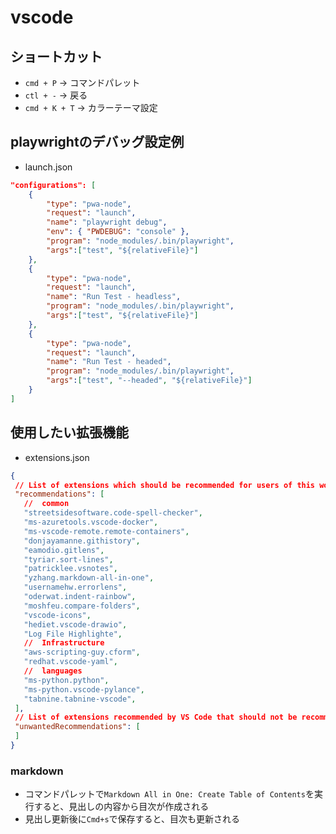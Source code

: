 # vscode

## ショートカット

* `cmd + P` → コマンドパレット
* `ctl + -` → 戻る
* `cmd + K + T` → カラーテーマ設定

## playwrightのデバッグ設定例
  
* launch.json

```json
"configurations": [
    {
        "type": "pwa-node",
        "request": "launch",
        "name": "playwright debug",
        "env": { "PWDEBUG": "console" },
        "program": "node_modules/.bin/playwright",
        "args":["test", "${relativeFile}"]
    },
    {
        "type": "pwa-node",
        "request": "launch",
        "name": "Run Test - headless",
        "program": "node_modules/.bin/playwright",
        "args":["test", "${relativeFile}"]
    },
    {
        "type": "pwa-node",
        "request": "launch",
        "name": "Run Test - headed",
        "program": "node_modules/.bin/playwright",
        "args":["test", "--headed", "${relativeFile}"]
    }
]
```

## 使用したい拡張機能
  
* extensions.json

```json
{
 // List of extensions which should be recommended for users of this workspace.
 "recommendations": [
   //  common
   "streetsidesoftware.code-spell-checker",
   "ms-azuretools.vscode-docker",
   "ms-vscode-remote.remote-containers",
   "donjayamanne.githistory",
   "eamodio.gitlens",
   "tyriar.sort-lines",
   "patricklee.vsnotes",
   "yzhang.markdown-all-in-one",
   "usernamehw.errorlens",
   "oderwat.indent-rainbow",
   "moshfeu.compare-folders",
   "vscode-icons",
   "hediet.vscode-drawio",
   "Log File Highlighte",
   //  Infrastructure
   "aws-scripting-guy.cform",
   "redhat.vscode-yaml",
   //  languages
   "ms-python.python",
   "ms-python.vscode-pylance",
   "tabnine.tabnine-vscode",
 ],
 // List of extensions recommended by VS Code that should not be recommended for users of this workspace.
 "unwantedRecommendations": [
 ]
}
```

### markdown

* コマンドパレットで`Markdown All in One: Create Table of Contents`を実行すると、見出しの内容から目次が作成される
* 見出し更新後に`Cmd+s`で保存すると、目次も更新される
